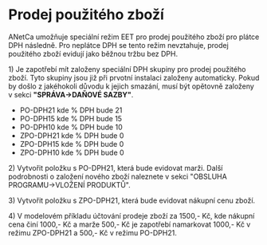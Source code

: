 # Prodej použitého zboží

ANetCa umožňuje speciální režim EET pro prodej použitého zboží pro plátce DPH následně. Pro neplátce DPH se tento režim nevztahuje, prodej použitého zboží evidují jako běžnou tržbu bez DPH.

1\) Je zapotřebí mít založeny speciální DPH skupiny pro prodej použitého zboží. Tyto skupiny jsou již při prvotní instalaci založeny automaticky. Pokud by došlo z jakéhokoli důvodu k jejich smazání, musí být opětovně založeny v sekci **"SPRÁVA-&gt;DAŇOVÉ SAZBY"**.

* PO-DPH21 kde % DPH bude 21
* PO-DPH15 kde % DPH bude 15
* PO-DPH10 kde % DPH bude 10
* ZPO-DPH21 kde % DPH bude 0
* ZPO-DPH15 kde % DPH bude 0
* ZPO-DPH10 kde % DPH bude 0

2\) Vytvořit položku s PO-DPH21, která bude evidovat marži. Další podrobnosti o založení nového zboží naleznete v sekci "OBSLUHA PROGRAMU-&gt;VLOŽENÍ PRODUKTŮ".

3\) Vytvořit položku s ZPO-DPH21, která bude evidovat nákupní cenu zboží.

4\) V modelovém příkladu účtování prodeje zboží za 1500,- Kč, kde nákupní cena činí 1000,- Kč a marže 500,- Kč je zapotřebí namarkovat 1000,- Kč v režimu ZPO-DPH21 a 500,- Kč v režimu PO-DPH21.

